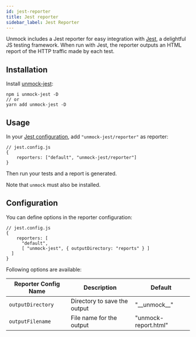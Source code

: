 ```yaml
---
id: jest-reporter
title: Jest reporter
sidebar_label: Jest Reporter
---
```


Unmock includes a Jest reporter for easy integration with [Jest](https://jestjs.io/), a delightful JS testing framework. When run with Jest, the reporter outputs an HTML report of the HTTP traffic made by each test.

## Installation

Install [unmock-jest](https://www.npmjs.com/package/unmock-jest):

```
npm i unmock-jest -D
// or
yarn add unmock-jest -D
```

## Usage

In your [Jest configuration](https://jestjs.io/docs/en/configuration#reporters-array-modulename-modulename-options), add `"unmock-jest/reporter"` as reporter:

```
// jest.config.js
{
    reporters: ["default", "unmock-jest/reporter"]
}
```

Then run your tests and a report is generated.

Note that `unmock` must also be installed.

## Configuration

You can define options in the reporter configuration:

```
// jest.config.js
{
    reporters: [
      "default",
      [ "unmock-jest", { outputDirectory: "reports" } ]
  ]
}
```

Following options are available:

| Reporter Config Name | Description                  | Default              |
| -------------------- | ---------------------------- | -------------------- |
| `outputDirectory`    | Directory to save the output | "\_\_unmock\_\_"     |
| `outputFilename`     | File name for the output     | "unmock-report.html" |
